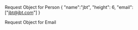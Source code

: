 

Request Object for Person
{
"name":"jbt",
"height": 6,
"email":["jbt@jbt.com"]
}

Request Object for Email

